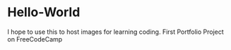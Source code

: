 # Hello-World
I hope to use this to host images for learning coding.
First Portfolio Project on FreeCodeCamp
